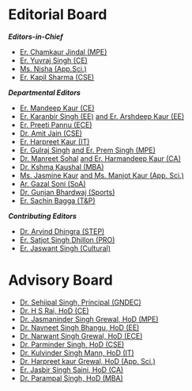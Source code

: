 # Editorial Board  


***Editors-in-Chief***

- [Er. Chamkaur Jindal (MPE)](https://gndec.ac.in/faculty/?id=105)
- [Er. Yuvraj Singh (CE)](Profiles/YJS.md)
- [Ms. Nisha (App.Sci.)](https://gndec.ac.in/faculty/?id=377)
- [	Er. Kapil Sharma (CSE)](https://gndec.ac.in/faculty/?id=209)

***Departmental Editors***

- [Er. Mandeep Kaur (CE)](https://gndec.ac.in/faculty/?id=249)
- [Er. Karanbir Singh (EE)](https://gndec.ac.in/faculty/?id=341) [and Er. Arshdeep Kaur (EE)](https://gndec.ac.in/faculty/?id=271)
- [Er. Preeti Pannu (ECE)](https://gndec.ac.in/faculty/?id=267)
- [Dr. Amit Jain (CSE)](https://gndec.ac.in/faculty/?id=332)
- [Er. Harpreet Kaur (IT)](https://gndec.ac.in/faculty/?id=231)
- [Er. Gulraj Singh](https://gndec.ac.in/faculty/?id=158) [and Er. Prem Singh (MPE)](https://gndec.ac.in/faculty/?id=102)
- [Dr. Manreet Sohal](https://gndec.ac.in/faculty/?id=391) [and Er. Harmandeep Kaur (CA)](https://gndec.ac.in/faculty/?id=386)
- [Dr. Kshma Kaushal (MBA)](https://gndec.ac.in/faculty/?id=394)
- [Ms. Jasmine Kaur](https://gndec.ac.in/faculty/?id=375) [and Ms. Manjot Kaur (App. Sci.)](https://gndec.ac.in/faculty/?id=381)
- [Ar. Gazal Soni (SoA)](Profiles/Gazal.pdf)
- [Dr. Gunjan Bhardwaj (Sports)](https://gndec.ac.in/faculty/?id=33)
- [Er. Sachin Bagga (T&P)](https://gndec.ac.in/faculty/?id=208)

***Contributing Editors***

- [Dr. Arvind Dhingra (STEP)](https://gndec.ac.in/faculty/?id=68)
- [Er. Satjot Singh Dhillon (PRO)](https://gndec.ac.in/faculty/?id=182)
- [Er. Jaswant Singh (Cultural)](https://gndec.ac.in/faculty/?id=333)


# Advisory Board

- [Dr. Sehijpal Singh, Principal (GNDEC)](https://gndec.ac.in/faculty/?id=7)
- [Dr. H S Rai, HoD (CE)](https://gndec.ac.in/faculty/?id=268)
- [Dr. Jasmaninder Singh Grewal, HoD (MPE)](https://gndec.ac.in/faculty/?id=161)
- [	Dr. Navneet Singh Bhangu, HoD (EE)](https://gndec.ac.in/faculty/?id=63)
- [Dr. Narwant Singh Grewal, HoD (ECE)](https://gndec.ac.in/faculty/?id=41)
- [Dr. Parminder Singh, HoD (CSE)](https://gndec.ac.in/faculty/?id=4)
- [Dr. Kulvinder Singh Mann, HoD (IT)](https://gndec.ac.in/faculty/?id=53)
- [Dr. Harpreet kaur Grewal, HoD (App. Sci.)](https://gndec.ac.in/faculty/?id=71)
- [Er. Jasbir Singh Saini, HoD (CA)](https://gndec.ac.in/faculty/?id=113)
- [Dr. Parampal Singh, HoD (MBA)](https://gndec.ac.in/faculty/?id=168)
